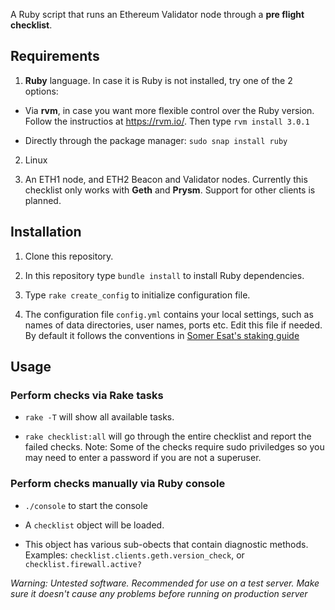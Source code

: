 A Ruby script that runs an Ethereum Validator node through a **pre flight checklist**.  

## Requirements

1. **Ruby** language. In case it is Ruby is not installed, try one of the 2 options:

* Via **rvm**, in case you want more flexible control over the Ruby version. Follow the instructios at https://rvm.io/. Then type `rvm install 3.0.1`

* Directly through the package manager: `sudo snap install ruby`

2. Linux

3. An ETH1 node, and ETH2 Beacon and Validator nodes. Currently this checklist only works with **Geth** and **Prysm**. Support for other clients is planned.

## Installation

1. Clone this repository.

2. In this repository type `bundle install` to install Ruby dependencies.

3. Type `rake create_config` to initialize configuration file.

4. The configuration file `config.yml` contains your local settings, such as names of data directories, user names, ports etc.
Edit this file if needed. By default it follows the conventions in [Somer Esat's staking guide](https://someresat.medium.com/guide-to-staking-on-ethereum-2-0-ubuntu-prysm-56f681646f74)


## Usage

### Perform checks via **Rake** tasks

* `rake -T` will show all available tasks.

* `rake checklist:all` will go through the entire checklist and report the failed checks. Note: Some of the checks require sudo priviledges so you may need
to enter a password if you are not a superuser.

### Perform checks manually via Ruby console

* `./console` to start the console

* A `checklist` object will be loaded. 

* This object has various sub-obects that contain diagnostic methods. Examples: `checklist.clients.geth.version_check`, or `checklist.firewall.active?`

*Warning: Untested software. Recommended for use on a test server. Make sure it doesn't cause any problems before running on production server*

